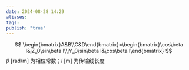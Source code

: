 ```yaml
---
date: 2024-08-28 14:29
aliases: 
tags: 
publish: "true"
---
```

$$
\begin{bmatrix}A&B\\C&D\end{bmatrix}=\begin{bmatrix}\cos\beta l&jZ_0\sin\beta l\\jY_0\sin\beta l&\cos\beta l\end{bmatrix}
$$
$\beta ~ \left[ \mathrm{rad/m} \right]$ 为相位常数；$l~ \left[ \mathrm{m} \right]$ 为传输线长度
